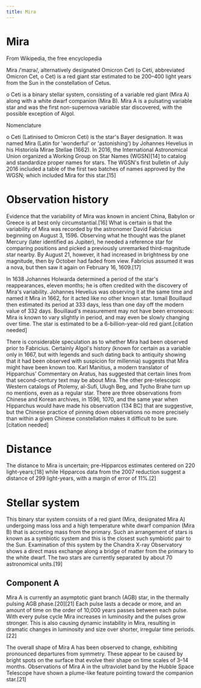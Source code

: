 ```yaml
---
title: Mira
---
```


# Mira

From Wikipedia, the free encyclopedia

Mira /ˈmaɪrə/, alternatively designated Omicron Ceti (ο Ceti, abbreviated Omicron Cet, ο Cet) is a red giant star estimated to be 200–400 light years from the Sun in the constellation of Cetus.

ο Ceti is a binary stellar system, consisting of a variable red giant (Mira A) along with a white dwarf companion (Mira B). Mira A is a pulsating variable star and was the first non-supernova variable star discovered, with the possible exception of Algol.

Nomenclature

ο Ceti (Latinised to Omicron Ceti) is the star's Bayer designation. It was named Mira (Latin for 'wonderful' or 'astonishing') by Johannes Hevelius in his Historiola Mirae Stellae (1662). In 2016, the International Astronomical Union organized a Working Group on Star Names (WGSN)[14] to catalog and standardize proper names for stars. The WGSN's first bulletin of July 2016 included a table of the first two batches of names approved by the WGSN; which included Mira for this star.[15]

# Observation history

Evidence that the variability of Mira was known in ancient China, Babylon or Greece is at best only circumstantial.[16] What is certain is that the variability of Mira was recorded by the astronomer David Fabricius beginning on August 3, 1596. Observing what he thought was the planet Mercury (later identified as Jupiter), he needed a reference star for comparing positions and picked a previously unremarked third-magnitude star nearby. By August 21, however, it had increased in brightness by one magnitude, then by October had faded from view. Fabricius assumed it was a nova, but then saw it again on February 16, 1609.[17]

In 1638 Johannes Holwarda determined a period of the star's reappearances, eleven months; he is often credited with the discovery of Mira's variability. Johannes Hevelius was observing it at the same time and named it Mira in 1662, for it acted like no other known star. Ismail Bouillaud then estimated its period at 333 days, less than one day off the modern value of 332 days. Bouillaud's measurement may not have been erroneous: Mira is known to vary slightly in period, and may even be slowly changing over time. The star is estimated to be a 6-billion-year-old red giant.[citation needed]

There is considerable speculation as to whether Mira had been observed prior to Fabricius. Certainly Algol's history (known for certain as a variable only in 1667, but with legends and such dating back to antiquity showing that it had been observed with suspicion for millennia) suggests that Mira might have been known too. Karl Manitius, a modern translator of Hipparchus' Commentary on Aratus, has suggested that certain lines from that second-century text may be about Mira. The other pre-telescopic Western catalogs of Ptolemy, al-Sufi, Ulugh Beg, and Tycho Brahe turn up no mentions, even as a regular star. There are three observations from Chinese and Korean archives, in 1596, 1070, and the same year when Hipparchus would have made his observation (134 BC) that are suggestive, but the Chinese practice of pinning down observations no more precisely than within a given Chinese constellation makes it difficult to be sure.[citation needed]

# Distance

The distance to Mira is uncertain; pre-Hipparcos estimates centered on 220 light-years;[18] while Hipparcos data from the 2007 reduction suggest a distance of 299 light-years, with a margin of error of 11%.[2]

# Stellar system

This binary star system consists of a red giant (Mira, designated Mira A) undergoing mass loss and a high temperature white dwarf companion (Mira B) that is accreting mass from the primary. Such an arrangement of stars is known as a symbiotic system and this is the closest such symbiotic pair to the Sun. Examination of this system by the Chandra X-ray Observatory shows a direct mass exchange along a bridge of matter from the primary to the white dwarf. The two stars are currently separated by about 70 astronomical units.[19]

## Component A


Mira A is currently an asymptotic giant branch (AGB) star, in the thermally pulsing AGB phase.[20][21] Each pulse lasts a decade or more, and an amount of time on the order of 10,000 years passes between each pulse. With every pulse cycle Mira increases in luminosity and the pulses grow stronger. This is also causing dynamic instability in Mira, resulting in dramatic changes in luminosity and size over shorter, irregular time periods.[22]

The overall shape of Mira A has been observed to change, exhibiting pronounced departures from symmetry. These appear to be caused by bright spots on the surface that evolve their shape on time scales of 3–14 months. Observations of Mira A in the ultraviolet band by the Hubble Space Telescope have shown a plume-like feature pointing toward the companion star.[21]